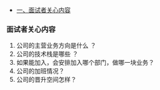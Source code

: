 

- [一、面试者关心内容](#面试者关心内容)











### 面试者关心内容
1. 公司的主营业务方向是什么 ？
2. 公司的技术栈是哪些 ？
3. 如果能加入，会安排加入哪个部门，做哪一块业务？
4. 公司的加班情况？
5. 公司的晋升空间怎样？





















